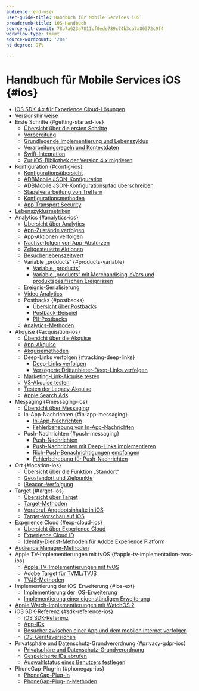 ```yaml
---
audience: end-user
user-guide-title: Handbuch für Mobile Services iOS
breadcrumb-title: iOS-Handbuch
source-git-commit: 78b7a623a7811cf0ede789c74b3ca7a80372c9f4
workflow-type: tm+mt
source-wordcount: '284'
ht-degree: 97%

---
```



# Handbuch für Mobile Services iOS {#ios}

+ [iOS SDK 4.x für Experience Cloud-Lösungen](overview.md)
+ [Versionshinweise](rel-notes.md)
+ Erste Schritte {#getting-started-ios}
   + [Übersicht über die ersten Schritte](getting-started/getting-started.md)
   + [Vorbereitung](getting-started/requirements.md)
   + [Grundlegende Implementierung und Lebenszyklus](getting-started/dev-qs.md)
   + [Verarbeitungsregeln und Kontextdaten ](getting-started/proc-rules.md)
   + [Swift-Integration](getting-started/swift-integration.md)
   + [Zur iOS-Bibliothek der Version 4.x migrieren](getting-started/migration-v3.md)
+ Konfiguration {#config-ios}
   + [Konfigurationsübersicht](configuration/configuration.md)
   + [ADBMobile JSON-Konfiguration](configuration/json-config/json-config.md)
   + [ADBMobile JSON-Konfigurationspfad überschreiben](configuration/json-config/json-config-remote.md)
   + [Stapelverarbeitung von Treffern](configuration/hit-batching.md)
   + [Konfigurationsmethoden](configuration/sdk-methods.md)
   + [App Transport Security](configuration/app-transport-security.md)
+ [Lebenszyklusmetriken](metrics.md)
+ Analytics {#analytics-ios}
   + [Übersicht über Analytics](analytics-main/analytics-main.md)
   + [App-Zustände verfolgen](analytics-main/states.md)
   + [App-Aktionen verfolgen](analytics-main/actions.md)
   + [Nachverfolgen von App-Abstürzen](analytics-main/crashes.md)
   + [Zeitgesteuerte Aktionen](analytics-main/timed-actions.md)
   + [Besucherlebenszeitwert](analytics-main/lifetime-value.md)
   + Variable „products“ {#products-variable}
      + [Variable „products“](analytics-main/products/products.md)
      + [Variable „products“ mit Merchandising-eVars und produktspezifischen Ereignissen](analytics-main/products/products-variable-evars-events.md)
   + [Ereignis-Serialisierung](analytics-main/event-serialization.md)
   + [Video Analytics ](analytics-main/video-qs.md)
   + Postbacks {#postbacks}
      + [Übersicht über Postbacks](analytics-main/postback/postback.md)
      + [Postback-Beispiel](analytics-main/postback/postback-example.md)
      + [PII-Postbacks](analytics-main/postback/c-pii-postbacks.md)
   + [Analytics-Methoden](analytics-main/analytics-methods.md)
+ Akquise {#acquisition-ios}
   + [Übersicht über die Akquise](acquisition-main/acquisition-main.md)
   + [App-Akquise](acquisition-main/acquisition.md)
   + [Akquisemethoden ](acquisition-main/c-acquisition-methods.md)
   + Deep-Links verfolgen {#tracking-deep-links}
      + [Deep-Links verfolgen](acquisition-main/tracking-deep-links/tracking-deep-links.md)
      + [Verzögerte Drittanbieter-Deep-Links verfolgen](acquisition-main/tracking-deep-links/c-tracking-3rd-party-deep-deferred-links.md)
   + [Marketing-Link-Akquise testen](acquisition-main/t-testing-marketing-link-acquisition.md)
   + [V3-Akquise testen ](acquisition-main/t-testing-version-3-acquisition.md)
   + [Testen der Legacy-Akquise](acquisition-main/t-testing-acquisition.md)
   + [Apple Search Ads](acquisition-main/c-apple-search-ads.md)
+ Messaging {#messaging-ios}
   + [Übersicht über Messaging](messaging-main/messaging-main.md)
   + In-App-Nachrichten {#in-app-messaging}
      + [In-App-Nachrichten ](messaging-main/messaging/messaging.md)
      + [Fehlerbehebung von In-App-Nachrichten ](messaging-main/messaging/in-apps-ts.md)
   + Push-Nachrichten {#push-messaging}
      + [Push-Nachrichten](messaging-main/push-messaging/push-messaging.md)
      + [Push-Nachrichten mit Deep-Links implementieren](messaging-main/push-messaging/t-mob-imp-push-deeplinking-ios-4x.md)
      + [Rich-Push-Benachrichtigungen empfangen](messaging-main/push-messaging/c-set-up-rich-push-notif-ios.md)
      + [Fehlerbehebung für Push-Nachrichten ](messaging-main/push-messaging/c-troubleshooting-push-messaging.md)
+ Ort {#location-ios}
   + [Übersicht über die Funktion „Standort“](location/location.md)
   + [Geostandort und Zielpunkte](location/geo-poi.md)
   + [iBeacon-Verfolgung](location/ibeacon.md)
+ Target {#target-ios}
   + [Übersicht über Target](target-main/target-main.md)
   + [Target-Methoden](target-main/c-target-methods.md)
   + [Vorabruf-Angebotsinhalte in iOS](target-main/c-mob-target-prefetch-ios.md)
   + [Target-Vorschau auf iOS](target-main/c-mob-target-preview-ios.md)
+ Experience Cloud {#exp-cloud-ios}
   + [Übersicht über Experience Cloud](marketing-cloud/marketing-cloud.md)
   + [Experience Cloud ID](marketing-cloud/mcvid.md)
   + [Identity-Dienst-Methoden für Adobe Experience Platform](marketing-cloud/mc-methods.md)
+ [Audience Manager-Methoden](amm/aam-methods.md)
+ Apple TV-Implementierungen mit tvOS {#apple-tv-implementation-tvos-ios}
   + [Apple TV-Implementierungen mit tvOS](apple-tv-implementation-tvos/apple-tv-implementation-tvos.md)
   + [Adobe Target für TVML/TVJS](apple-tv-implementation-tvos/target-for-tvml-tvjs.md)
   + [TVJS-Methoden](apple-tv-implementation-tvos/tvjs-methods.md)
+ Implementierung der iOS-Erweiterung {#ios-ext}
   + [Implementierung der iOS-Erweiterung](ios-ext/ios-ext.md)
   + [Implementierung einer eigenständigen Erweiterung](ios-ext/c-stand-alone-extension-implementation.md)
+ [Apple Watch-Implementierungen mit WatchOS 2 ](apple-watch-implementation-watchkit.md)
+ iOS SDK-Referenz {#sdk-reference-ios}
   + [iOS SDK-Referenz](reference/reference.md)
   + [App-IDs](reference/app-ids.md)
   + [Besucher zwischen einer App und dem mobilen Internet verfolgen](reference/hybrid-app.md)
   + [iOS-Geräteversionen](reference/device-versions.md)
+ Privatsphäre und Datenschutz-Grundverordnung {#privacy-gdpr-ios}
   + [Privatsphäre und Datenschutz-Grundverordnung](c-mob-privacy-gdpr-ios/c-mob-privacy-gdpr-ios.md)
   + [Gespeicherte IDs abrufen](c-mob-privacy-gdpr-ios/c-mob-gdpr-ret-stored-ids-ios.md)
   + [Auswahlstatus eines Benutzers festlegen](c-mob-privacy-gdpr-ios/privacy.md)
+ PhoneGap-Plug-in {#phonegap-ios}
   + [PhoneGap-Plug-in ](phonegap/phonegap.md)
   + [PhoneGap-Plug-in-Methoden](phonegap/phonegap-methods.md)
